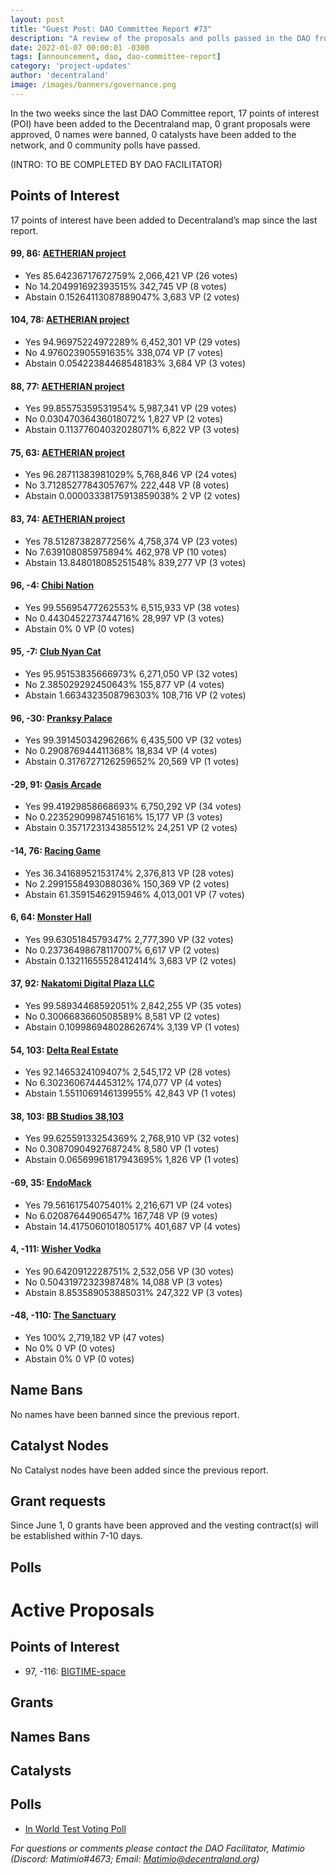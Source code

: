 ```yaml
---
layout: post
title: "Guest Post: DAO Committee Report #73"
description: "A review of the proposals and polls passed in the DAO from June 1 through June 15".
date: 2022-01-07 00:00:01 -0300
tags: [announcement, dao, dao-committee-report]
category: 'project-updates'
author: 'decentraland'
image: /images/banners/governance.png
---
```


In the two weeks since the last DAO Committee report, 17 points of interest (POI) have been added to the Decentraland map, 0 grant proposals were approved, 0 names were banned, 0 catalysts have been added to the network, and 0 community polls have passed.

(INTRO: TO BE COMPLETED BY DAO FACILITATOR)

## Points of Interest
17 points of interest have been added to Decentraland’s map since the last report.


#### 99, 86: [AETHERIAN project](https://governance.decentraland.org/proposal/?id=d2099008-ce82-4e65-8fd7-3826cd450627)

* Yes 85.64236717672759% 2,066,421 VP (26 votes)
* No 14.204991692393515% 342,745 VP (8 votes)
* Abstain 0.15264113087889047% 3,683 VP (2 votes)


#### 104, 78: [AETHERIAN project](https://governance.decentraland.org/proposal/?id=708e8e8a-894a-4074-9a43-6d23766e9f02)

* Yes 94.96975224972289% 6,452,301 VP (29 votes)
* No 4.976023905591635% 338,074 VP (7 votes)
* Abstain 0.05422384468548183% 3,684 VP (3 votes)


#### 88, 77: [AETHERIAN project](https://governance.decentraland.org/proposal/?id=1f62afbe-d344-488b-ae7a-3dedda3f2468)

* Yes 99.85575359531954% 5,987,341 VP (29 votes)
* No 0.03047036436018072% 1,827 VP (2 votes)
* Abstain 0.11377604032028071% 6,822 VP (3 votes)


#### 75, 63: [AETHERIAN project](https://governance.decentraland.org/proposal/?id=641e188a-c3d8-4b26-9d78-c65eaa8fde54)

* Yes 96.28711383981029% 5,768,846 VP (24 votes)
* No 3.7128527784305767% 222,448 VP (8 votes)
* Abstain 0.00003338175913859038% 2 VP (2 votes)


#### 83, 74: [AETHERIAN project](https://governance.decentraland.org/proposal/?id=6c477f26-c40c-49c7-85bf-d2ef9c114682)

* Yes 78.51287382877256% 4,758,374 VP (23 votes)
* No 7.639108085975894% 462,978 VP (10 votes)
* Abstain 13.848018085251548% 839,277 VP (3 votes)


#### 96, -4: [Chibi Nation](https://governance.decentraland.org/proposal/?id=78f4106d-7ade-4afe-9f93-ed35086e67fa)

* Yes 99.55695477262553% 6,515,933 VP (38 votes)
* No 0.4430452273744716% 28,997 VP (3 votes)
* Abstain 0% 0 VP (0 votes)


#### 95, -7: [Club Nyan Cat ](https://governance.decentraland.org/proposal/?id=ed7408e1-3d07-4b7e-8bf6-68fe58aee91e)

* Yes 95.95153835666973% 6,271,050 VP (32 votes)
* No 2.385029292450643% 155,877 VP (4 votes)
* Abstain 1.6634323508796303% 108,716 VP (2 votes)


#### 96, -30: [Pranksy Palace](https://governance.decentraland.org/proposal/?id=fca37f84-caa4-4091-961b-a8b1f6e08562)

* Yes 99.39145034296266% 6,435,500 VP (32 votes)
* No 0.290876944411368% 18,834 VP (4 votes)
* Abstain 0.3176727126259652% 20,569 VP (1 votes)


#### -29, 91: [Oasis Arcade](https://governance.decentraland.org/proposal/?id=2ee7bb48-a260-42aa-9593-6529f66ce5e2)

* Yes 99.41929858668693% 6,750,292 VP (34 votes)
* No 0.22352909987451616% 15,177 VP (3 votes)
* Abstain 0.3571723134385512% 24,251 VP (2 votes)


#### -14, 76: [Racing Game](https://governance.decentraland.org/proposal/?id=0219734c-b965-4db6-a0ff-85450bb93b18)

* Yes 36.34168952153174% 2,376,813 VP (28 votes)
* No 2.2991558493088036% 150,369 VP (2 votes)
* Abstain 61.35915462915946% 4,013,001 VP (7 votes)


#### 6, 64: [Monster Hall](https://governance.decentraland.org/proposal/?id=b9336725-5a55-4e28-bb2a-93eccd2b1318)

* Yes 99.6305184579347% 2,777,390 VP (32 votes)
* No 0.23736498678117007% 6,617 VP (2 votes)
* Abstain 0.13211655528412414% 3,683 VP (2 votes)


#### 37, 92: [Nakatomi Digital Plaza LLC](https://governance.decentraland.org/proposal/?id=aad11118-b465-4744-9bfa-cacc4a0fd8c5)

* Yes 99.58934468592051% 2,842,255 VP (35 votes)
* No 0.3006683660508589% 8,581 VP (2 votes)
* Abstain 0.10998694802862674% 3,139 VP (1 votes)


#### 54, 103: [Delta Real Estate](https://governance.decentraland.org/proposal/?id=a4818353-4968-4484-9946-b9b03ea69e36)

* Yes 92.1465324109407% 2,545,172 VP (28 votes)
* No 6.302360674445312% 174,077 VP (4 votes)
* Abstain 1.5511069146139955% 42,843 VP (1 votes)


#### 38, 103: [BB Studios 38,103](https://governance.decentraland.org/proposal/?id=34d750e0-920a-4bd3-9947-91e1d10ee609)

* Yes 99.62559133254369% 2,768,910 VP (32 votes)
* No 0.3087090492768724% 8,580 VP (1 votes)
* Abstain 0.06569961817943695% 1,826 VP (1 votes)


#### -69, 35: [EndoMack](https://governance.decentraland.org/proposal/?id=c745decc-eafe-440c-9b5b-0dd57bc4fe97)

* Yes 79.56161754075401% 2,216,671 VP (24 votes)
* No 6.02087644906547% 167,748 VP (9 votes)
* Abstain 14.417506010180517% 401,687 VP (4 votes)


#### 4, -111: [Wisher Vodka](https://governance.decentraland.org/proposal/?id=25d0f02c-c057-40f8-94a2-05b1cad2dd48)

* Yes 90.6420912228751% 2,532,056 VP (30 votes)
* No 0.5043197232398748% 14,088 VP (3 votes)
* Abstain 8.853589053885031% 247,322 VP (3 votes)


#### -48, -110: [The Sanctuary](https://governance.decentraland.org/proposal/?id=6863f25a-9d9c-4a56-8d13-14cae3e292bd)

* Yes 100% 2,719,182 VP (47 votes)
* No 0% 0 VP (0 votes)
* Abstain 0% 0 VP (0 votes)


## Name Bans

No names have been banned since the previous report.

## Catalyst Nodes
No Catalyst nodes have been added since the previous report.


## Grant requests
Since June 1, 0 grants have been approved and the vesting contract(s) will be established within 7-10 days.


## Polls


# Active Proposals

## Points of Interest

* 97, -116: [BIGTIME-space](https://governance.decentraland.org/proposal/?id=45881b91-4265-489a-a0fc-473c97d4cd23)

## Grants


## Names Bans


## Catalysts


## Polls

* [In World Test Voting Poll](https://governance.decentraland.org/proposal/?id=5674e813-4024-4c10-8cce-546795a44e94)

*For questions or comments please contact the DAO Facilitator, Matimio (Discord: Matimio#4673; Email: [Matimio@decentraland.org](mailto:Matimio@decentraland.org))*